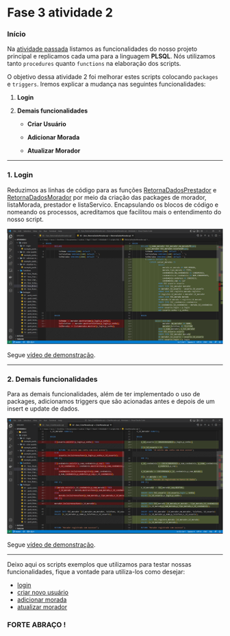 <h1>Fase 3 atividade 2</h1>

<h3>Início</h3>

Na <a href="https://github.com/Amorim-cyber/fiap2_fase3_atividade1">atividade passada</a> listamos as funcionalidades do nosso projeto principal e replicamos cada uma para a linguagem <b>PLSQL</b>. Nós utilizamos tanto `procedures` quanto `functions` na elaboração dos scripts. 

O objetivo dessa atividade 2 foi melhorar estes scripts colocando `packages` e `triggers`. Iremos explicar a mudança nas seguintes funcionalidades:

1. <b>Login</b>

2. <b>Demais funcionalidades</b>

   * <b>Criar Usuário</b>

   * <b>Adicionar Morada</b>

   * <b>Atualizar Morador</b>

<hr>

<h3>1. Login</h3>

Reduzimos as linhas de código para as funções <a href="scripts/Functions/06 - func_RetornaDadosPrestador.sql" >RetornaDadosPrestador</a> e <a href="scripts/Functions/06 - func_RetornaDadosMorador.sql">RetornaDadosMorador</a> por meio da criação das packages de morador, listaMorada, prestador e listaServico. Encapsulando os blocos de código e nomeando os processos, acreditamos que facilitou mais o entendimento do nosso script.

<img src="assets/comp1.png">

Segue <a href="assets/video1.mp4">vídeo de demonstração</a>.

<hr> 

<h3>2. Demais funcionalidades</h3>

Para as demais funcionalidades, além de ter implementado o uso de packages, adicionamos triggers que são acionadas antes e depois de um insert e update de dados.

<img src="assets/comp2.png">

Segue <a href="assets/video2.mp4">vídeo de demonstração</a>.

<hr>

Deixo aqui os scripts exemplos que utilizamos para testar nossas funcionalidades, fique a vontade para utiliza-los como desejar:

* <a href="scripts/01 - login/exemplo_pratico.sql">login</a>
* <a href="scripts/02 - criar usuário/exemplo_pratico.sql">criar novo usuário</a>
* <a href="scripts/03 - adicionar morada/exemplo_pratico.sql">adicionar morada</a>
* <a href="scripts/04 - atualizar morador/exemplo_pratico.sql">atualizar morador</a>

<h3>FORTE ABRAÇO !</h3>
